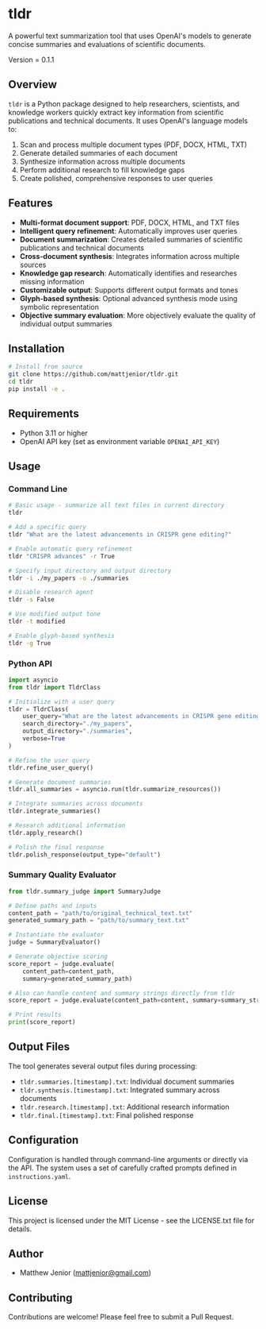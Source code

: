 # tldr

A powerful text summarization tool that uses OpenAI's models to generate concise summaries and evaluations of scientific documents.

Version = 0.1.1

## Overview

`tldr` is a Python package designed to help researchers, scientists, and knowledge workers quickly extract key information from scientific publications and technical documents. It uses OpenAI's language models to:

1. Scan and process multiple document types (PDF, DOCX, HTML, TXT)
2. Generate detailed summaries of each document
3. Synthesize information across multiple documents
4. Perform additional research to fill knowledge gaps
5. Create polished, comprehensive responses to user queries

## Features

- **Multi-format document support**: PDF, DOCX, HTML, and TXT files
- **Intelligent query refinement**: Automatically improves user queries
- **Document summarization**: Creates detailed summaries of scientific publications and technical documents
- **Cross-document synthesis**: Integrates information across multiple sources
- **Knowledge gap research**: Automatically identifies and researches missing information
- **Customizable output**: Supports different output formats and tones
- **Glyph-based synthesis**: Optional advanced synthesis mode using symbolic representation
- **Objective summary evaluation**: More objectively evaluate the quality of individual output summaries

## Installation

```bash
# Install from source
git clone https://github.com/mattjenior/tldr.git
cd tldr
pip install -e .
```

## Requirements

- Python 3.11 or higher
- OpenAI API key (set as environment variable `OPENAI_API_KEY`)

## Usage

### Command Line

```bash
# Basic usage - summarize all text files in current directory
tldr

# Add a specific query
tldr "What are the latest advancements in CRISPR gene editing?"

# Enable automatic query refinement
tldr "CRISPR advances" -r True

# Specify input directory and output directory
tldr -i ./my_papers -o ./summaries

# Disable research agent
tldr -s False

# Use modified output tone
tldr -t modified

# Enable glyph-based synthesis
tldr -g True
```

### Python API

```python
import asyncio
from tldr import TldrClass

# Initialize with a user query
tldr = TldrClass(
    user_query="What are the latest advancements in CRISPR gene editing?",
    search_directory="./my_papers",
    output_directory="./summaries",
    verbose=True
)

# Refine the user query
tldr.refine_user_query()

# Generate document summaries
tldr.all_summaries = asyncio.run(tldr.summarize_resources())

# Integrate summaries across documents
tldr.integrate_summaries()

# Research additional information
tldr.apply_research()

# Polish the final response
tldr.polish_response(output_type="default")
```

### Summary Quality Evaluator

```python
from tldr.summary_judge import SummaryJudge

# Define paths and inputs
content_path = "path/to/original_technical_text.txt"
generated_summary_path = "path/to/summary_text.txt"

# Instantiate the evaluator
judge = SummaryEvaluator()

# Generate objective scoring
score_report = judge.evaluate(
    content_path=content_path,
    summary=generated_summary_path)

# Also can handle content and summary strings directly from tldr
score_report = judge.evaluate(content_path=content, summary=summary_str)

# Print results
print(score_report)
```

## Output Files

The tool generates several output files during processing:

- `tldr.summaries.[timestamp].txt`: Individual document summaries
- `tldr.synthesis.[timestamp].txt`: Integrated summary across documents
- `tldr.research.[timestamp].txt`: Additional research information
- `tldr.final.[timestamp].txt`: Final polished response

## Configuration

Configuration is handled through command-line arguments or directly via the API. The system uses a set of carefully crafted prompts defined in `instructions.yaml`.

## License

This project is licensed under the MIT License - see the LICENSE.txt file for details.

## Author

- Matthew Jenior (mattjenior@gmail.com)

## Contributing

Contributions are welcome! Please feel free to submit a Pull Request.
